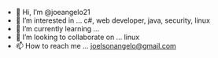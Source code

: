 - 👋 Hi, I’m @joeangelo21
- 👀 I’m interested in ... c#, web developer, java, security, linux
- 🌱 I’m currently learning ...
- 💞️ I’m looking to collaborate on ... linux
- 📫 How to reach me ... joelsonangelo@gmail.com

<!---
joeangelo21/joeangelo21 is a ✨ special ✨ repository because its `README.md` (this file) appears on your GitHub profile.
You can click the Preview link to take a look at your changes.
--->
